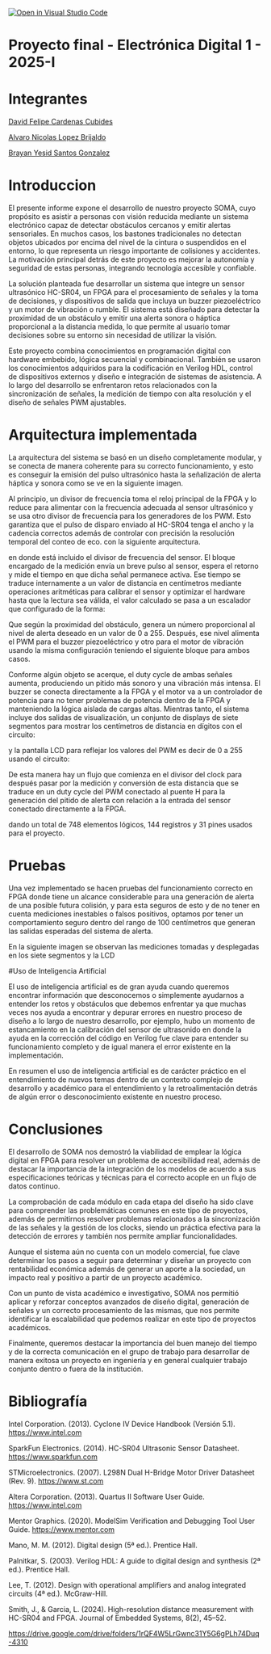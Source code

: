 [![Open in Visual Studio Code](https://classroom.github.com/assets/open-in-vscode-2e0aaae1b6195c2367325f4f02e2d04e9abb55f0b24a779b69b11b9e10269abc.svg)](https://classroom.github.com/online_ide?assignment_repo_id=19980177&assignment_repo_type=AssignmentRepo)
# Proyecto final - Electrónica Digital 1 - 2025-I

# Integrantes

[David Felipe Cardenas Cubides](https://github.com/dcardenascu)

[Alvaro Nicolas Lopez Brijaldo](https://github.com/Nicolasss16)

[Brayan Yesid Santos Gonzalez](https://github.com/BsantosG)

# Introduccion

El presente informe expone el desarrollo de nuestro proyecto SOMA, cuyo propósito es asistir a
personas con visión reducida mediante un sistema electrónico capaz de detectar obstáculos
cercanos y emitir alertas sensoriales. En muchos casos, los bastones tradicionales no detectan
objetos ubicados por encima del nivel de la cintura o suspendidos en el entorno, lo que representa
un riesgo importante de colisiones y accidentes. La motivación principal detrás de este proyecto es
mejorar la autonomía y seguridad de estas personas, integrando tecnología accesible y confiable.

La solución planteada fue desarrollar un sistema que integre un sensor ultrasónico HC-SR04, un
FPGA para el procesamiento de señales y la toma de decisiones, y dispositivos de salida que
incluya un buzzer piezoeléctrico y un motor de vibración o rumble. El sistema está diseñado para
detectar la proximidad de un obstáculo y emitir una alerta sonora o háptica proporcional a la
distancia medida, lo que permite al usuario tomar decisiones sobre su entorno sin necesidad de
utilizar la visión.

Este proyecto combina conocimientos en programación digital con hardware embebido, lógica
secuencial y combinacional. También se usaron los conocimientos adquiridos para la codificación
en Verilog HDL, control de dispositivos externos y diseño e integración de sistemas de asistencia.
A lo largo del desarrollo se enfrentaron retos relacionados con la sincronización de señales, la
medición de tiempo con alta resolución y el diseño de señales PWM ajustables.

# Arquitectura implementada

La arquitectura del sistema se basó en un diseño completamente modular, y se conecta de manera
coherente para su correcto funcionamiento, y esto es conseguir la emisión del pulso ultrasónico
hasta la señalización de alerta háptica y sonora como se ve en la siguiente imagen.




 Al principio, un divisor de frecuencia toma el reloj principal de la FPGA y lo reduce para alimentar con la frecuencia adecuada al sensor ultrasónico y  se usa otro divisor de frecuencia para los generadores de los PWM. Esto garantiza que el pulso de disparo enviado al HC-SR04 tenga el ancho y la cadencia correctos además de controlar con precisión la resolución temporal del conteo de eco. con la siguiente arquitectura.



en donde está incluido el divisor de frecuencia del sensor.
El bloque encargado de la medición envía un breve pulso al sensor, espera el retorno y mide el tiempo en que dicha señal permanece activa. Ese tiempo se traduce internamente a un valor de distancia en centímetros mediante operaciones aritméticas para calibrar el sensor y optimizar el hardware hasta que la lectura sea válida, el valor calculado se pasa a un escalador que configurado de la forma:




 Que según la proximidad del obstáculo, genera un número proporcional al nivel de alerta deseado en un valor de 0 a 255.
Después, ese nivel alimenta el PWM para el buzzer piezoeléctrico y otro para el motor de vibración usando la misma configuración teniendo el siguiente bloque para ambos casos.



Conforme algún objeto se acerque, el duty cycle de ambas señales aumenta, produciendo un pitido más sonoro y una vibración más intensa. El buzzer se conecta directamente a la FPGA y el motor va a un controlador de potencia para no tener problemas de potencia dentro de la FPGA y manteniendo la lógica aislada de cargas altas. Mientras tanto, el sistema incluye dos salidas de visualización, un conjunto de displays de siete segmentos para mostrar los centímetros de distancia en dígitos con el circuito:




 y la pantalla LCD para reflejar los valores del PWM es decir de 0 a 255 usando el circuito:




De esta manera hay un flujo que comienza en el divisor del clock para después pasar por la medición y conversión de esta distancia que se traduce en un duty cycle del PWM conectado al puente H para la generación del pitido de alerta con relación a la entrada del sensor conectado directamente a la FPGA.

dando un total de 748 elementos lógicos, 144 registros y 31 pines usados para el proyecto.


# Pruebas


 Una vez implementado se hacen pruebas del funcionamiento correcto en FPGA donde tiene un alcance considerable para una generación de alerta de una posible futura colisión, y para esta seguros de esto y de no tener en cuenta mediciones inestables o falsos positivos, optamos por tener un comportamiento seguro dentro del rango de 100 centímetros que generan las salidas esperadas del sistema de alerta.




En la siguiente imagen se observan las mediciones tomadas y desplegadas en los siete segmentos y la LCD



#Uso de Inteligencia Artificial
 


El uso de inteligencia artificial es de gran ayuda cuando queremos encontrar información que desconocemos o simplemente ayudarnos a entender los retos y obstáculos que debemos enfrentar ya que muchas veces nos ayuda a encontrar y depurar errores en nuestro proceso de diseño a lo largo de nuestro desarrollo, por ejemplo, hubo un momento de estancamiento en la calibración del sensor de ultrasonido en donde la ayuda en la corrección del código en Verilog fue clave para entender su funcionamiento completo y de igual manera el error existente en la implementación. 



En resumen el uso de inteligencia artificial es de carácter práctico en el entendimiento de nuevos temas dentro de un contexto complejo de desarrollo y académico para el entendimiento y la retroalimentación detrás de algún error o desconocimiento existente en nuestro proceso.



# Conclusiones

El desarrollo de SOMA nos demostró la viabilidad de emplear la lógica digital en FPGA para resolver un problema de accesibilidad real, además de destacar la importancia de la integración de los modelos de acuerdo a sus especificaciones teóricas y técnicas para el correcto acople en un flujo de datos continuo.

La comprobación de cada módulo en cada etapa del diseño ha sido clave para comprender las problemáticas comunes en este tipo de proyectos, además de permitirnos resolver problemas relacionados a la sincronización de las señales y la gestión de los clocks, siendo un práctica efectiva para la detección de errores y también nos permite ampliar funcionalidades.

Aunque el sistema aún no cuenta con un modelo comercial, fue clave determinar los pasos a seguir para determinar y diseñar un proyecto con rentabilidad económica además de generar un aporte a la sociedad, un impacto real y positivo a partir de un proyecto académico.


Con un punto de vista académico e investigativo, SOMA nos permitió aplicar y reforzar conceptos avanzados de diseño digital, generación de señales y un correcto procesamiento de las mismas, que nos permite identificar la escalabilidad que podemos realizar en este tipo de proyectos académicos.



Finalmente, queremos destacar la importancia del buen manejo del tiempo y de la correcta comunicación en el grupo de trabajo para desarrollar de manera exitosa un proyecto en ingeniería y en general cualquier trabajo conjunto dentro o fuera de la institución.

# Bibliografía



Intel Corporation. (2013). Cyclone IV Device Handbook (Versión 5.1). https://www.intel.com


SparkFun Electronics. (2014). HC-SR04 Ultrasonic Sensor Datasheet. https://www.sparkfun.com


STMicroelectronics. (2007). L298N Dual H-Bridge Motor Driver Datasheet (Rev. 9). https://www.st.com


Altera Corporation. (2013). Quartus II Software User Guide. https://www.intel.com


Mentor Graphics. (2020). ModelSim Verification and Debugging Tool User Guide. https://www.mentor.com


Mano, M. M. (2012). Digital design (5ª ed.). Prentice Hall.


Palnitkar, S. (2003). Verilog HDL: A guide to digital design and synthesis (2ª ed.). Prentice Hall.


Lee, T. (2012). Design with operational amplifiers and analog integrated circuits (4ª ed.). McGraw-Hill.


Smith, J., & Garcia, L. (2024). High-resolution distance measurement with HC-SR04 and FPGA. Journal of Embedded Systems, 8(2), 45–52.


https://drive.google.com/drive/folders/1rQF4W5LrGwnc31Y5G6gPLh74Duq-4310

